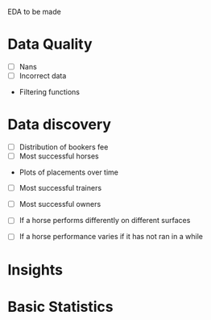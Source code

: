 EDA to be made

# Data Quality
 - [ ] Nans
 - [ ] Incorrect data
  - Filtering functions
  
# Data discovery
 - [ ] Distribution of bookers fee 
 - [ ] Most successful horses 
  - Plots of placements over time
 - [ ] Most successful trainers
 - [ ] Most successful owners
 - [ ] If a horse performs differently on different surfaces
 - [ ] If a horse performance varies if it has not ran in a while



# Insights


# Basic Statistics


